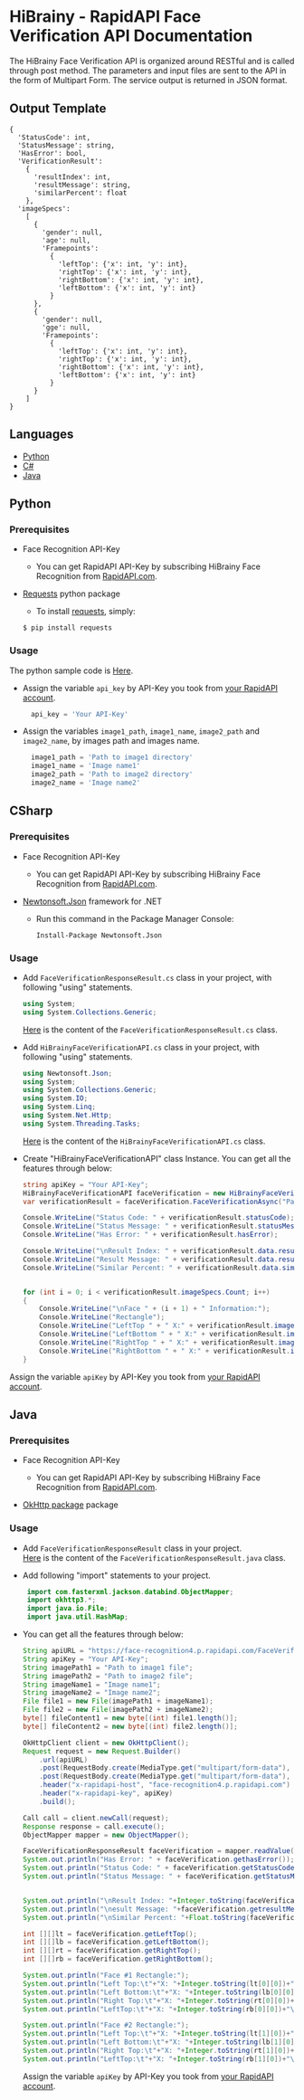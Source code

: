# HiBrainy - RapidAPI Face Verification API Documentation
The HiBrainy Face Verification API is organized around RESTful and is called through post method. The parameters and input files are sent to the API in the form of Multipart Form. The service output is returned in JSON format.

## Output Template

```
{
  'StatusCode': int, 
  'StatusMessage': string, 
  'HasError': bool, 
  'VerificationResult': 
    {
      'resultIndex': int, 
      'resultMessage': string, 
      'similarPercent': float
    }, 
  'imageSpecs': 
    [
      {
        'gender': null, 
        'age': null, 
        'Framepoints': 
          {
            'leftTop': {'x': int, 'y': int}, 
            'rightTop': {'x': int, 'y': int}, 
            'rightBottom': {'x': int, 'y': int}, 
            'leftBottom': {'x': int, 'y': int}
          }
      }, 
      {
        'gender': null, 
        'gge': null, 
        'Framepoints': 
          {
            'leftTop': {'x': int, 'y': int}, 
            'rightTop': {'x': int, 'y': int}, 
            'rightBottom': {'x': int, 'y': int}, 
            'leftBottom': {'x': int, 'y': int}
          }
      }
    ]
}

```

## Languages
  * [Python](#python)
  * [C#](#csharp)
  * [Java](#java)

## Python

### Prerequisites
 - Face Recognition API-Key
    - You can get RapidAPI API-Key by subscribing HiBrainy Face Recognition from [RapidAPI.com](https://rapidapi.com/HiBrainy/api/face-recognition4/endpoints).
    
 - [Requests](https://pypi.org/project/requests/) python package
    - To install [requests](https://pypi.org/project/requests/), simply:
   ```
   $ pip install requests
   ```

### Usage
The python sample code is [Here](Python/FaceVerification.py).  

* Assign the variable `api_key` by API-Key you took from [your RapidAPI account](https://rapidapi.com/HiBrainy/api/face-recognition4/endpoints).

  ```python
    api_key = 'Your API-Key'
  ```

* Assign the variables `image1_path`, `image1_name`, `image2_path` and `image2_name`, by images path and images name.  
  ```python
    image1_path = 'Path to image1 directory'
    image1_name = 'Image name1'
    image2_path = 'Path to image2 directory'
    image2_name = 'Image name2'
  ```

## CSharp  

### Prerequisites
 - Face Recognition API-Key
    - You can get RapidAPI API-Key by subscribing HiBrainy Face Recognition from [RapidAPI.com](https://rapidapi.com/HiBrainy/api/face-recognition4/endpoints).
	
 - [Newtonsoft.Json](https://www.nuget.org/packages/Newtonsoft.Json/) framework for .NET 
    - Run this command in the Package Manager Console:  
      ``` 
      Install-Package Newtonsoft.Json
      ```

### Usage

 * Add `FaceVerificationResponseResult.cs` class in your project, with following "using" statements.  
   ```c#
   using System;
   using System.Collections.Generic;
   ```
   [Here](CSharp/FaceVerificationResponseResult.cs) is the content of the `FaceVerificationResponseResult.cs` class. 

 * Add `HiBrainyFaceVerificationAPI.cs` class in your project, with following "using" statements.  
   ```c#
   using Newtonsoft.Json;
   using System;
   using System.Collections.Generic;
   using System.IO;
   using System.Linq;
   using System.Net.Http;
   using System.Threading.Tasks;
   ```
   [Here](CSharp/HiBrainyFaceVerificationAPI.cs) is the content of the `HiBrainyFaceVerificationAPI.cs` class.
  
  * Create "HiBrainyFaceVerificationAPI" class Instance. You can get all the features through below:  
 
    ```c#
	string apiKey = "Your API-Key";
	HiBrainyFaceVerificationAPI faceVerification = new HiBrainyFaceVerificationAPI(apiKey);
	var verificationResult = faceVerification.FaceVerificationAsync("Path to image1", "Path to image2").Result;
	
	Console.WriteLine("Status Code: " + verificationResult.statusCode);
	Console.WriteLine("Status Message: " + verificationResult.statusMessage);
	Console.WriteLine("Has Error: " + verificationResult.hasError);

	Console.WriteLine("\nResult Index: " + verificationResult.data.resultIndex);
	Console.WriteLine("Result Message: " + verificationResult.data.resultMessage);
	Console.WriteLine("Similar Percent: " + verificationResult.data.similarPercent);


	for (int i = 0; i < verificationResult.imageSpecs.Count; i++)
	{
		Console.WriteLine("\nFace " + (i + 1) + " Information:");
		Console.WriteLine("Rectangle");
		Console.WriteLine("LeftTop " + " X:" + verificationResult.imageSpecs[i].rectpoints.leftTop.x + " Y:" + verificationResult.imageSpecs[i].rectpoints.leftTop.y);
		Console.WriteLine("LeftBottom " + " X:" + verificationResult.imageSpecs[i].rectpoints.leftBottom.x + " Y:" + verificationResult.imageSpecs[i].rectpoints.leftBottom.y);
		Console.WriteLine("RightTop " + " X:" + verificationResult.imageSpecs[i].rectpoints.rightTop.x + " Y:" + verificationResult.imageSpecs[i].rectpoints.rightTop.y);
		Console.WriteLine("RightBottom " + " X:" + verificationResult.imageSpecs[i].rectpoints.rightBottom.x + " Y:" + verificationResult.imageSpecs[i].rectpoints.rightBottom.y + "\n");
	}
    ```
  Assign the variable `apiKey` by API-Key you took from [your RapidAPI account](https://rapidapi.com/HiBrainy/api/face-recognition4/endpoints).

## Java

### Prerequisites
 - Face Recognition API-Key
    - You can get RapidAPI API-Key by subscribing HiBrainy Face Recognition from [RapidAPI.com](https://rapidapi.com/HiBrainy/api/face-recognition4/endpoints).
    
 - [OkHttp package](https://github.com/square/okhttp/) package  


### Usage
 * Add `FaceVerificationResponseResult` class in your project.  
   [Here](Java/FaceVerificationResponseResult.java) is the content of the `FaceVerificationResponseResult.java` class. 

 * Add following "import" statements to your project.  
   ```java
    import com.fasterxml.jackson.databind.ObjectMapper;
    import okhttp3.*;
    import java.io.File;
    import java.util.HashMap;
   ```
 * You can get all the features through below:

    ```java
	String apiURL = "https://face-recognition4.p.rapidapi.com/FaceVerification";
	String apiKey = "Your API-Key";
	String imagePath1 = "Path to image1 file";
	String imagePath2 = "Path to image2 file";
	String imageName1 = "Image name1";
	String imageName2 = "Image name2";
	File file1 = new File(imagePath1 + imageName1);
	File file2 = new File(imagePath2 + imageName2);
	byte[] fileContent1 = new byte[(int) file1.length()];
	byte[] fileContent2 = new byte[(int) file2.length()];

	OkHttpClient client = new OkHttpClient();
	Request request = new Request.Builder()
		.url(apiURL)
		.post(RequestBody.create(MediaType.get("multipart/form-data"), fileContent1))
		.post(RequestBody.create(MediaType.get("multipart/form-data"), fileContent2))
		.header("x-rapidapi-host", "face-recognition4.p.rapidapi.com")
		.header("x-rapidapi-key", apiKey)
		.build();
	
	Call call = client.newCall(request);
    Response response = call.execute();
    ObjectMapper mapper = new ObjectMapper();
	
	FaceVerificationResponseResult faceVerification = mapper.readValue(response.body().string(), FaceVerificationResponseResult.class);
	System.out.println("Has Error: " + faceVerification.gethasError());
	System.out.println("Status Code: " + faceVerification.getStatusCode());
	System.out.println("Status Message: " + faceVerification.getStatusMessage());  

	
	System.out.println("\nResult Index: "+Integer.toString(faceVerification.getresultIndex()));
	System.out.println("\nesult Message: "+faceVerification.getresultMessage());
	System.out.println("\nSimilar Percent: "+Float.toString(faceVerification.getsimilarPercent()));
	
	int [][]lt = faceVerification.getLeftTop();
	int [][]lb = faceVerification.getLeftBottom();
	int [][]rt = faceVerification.getRightTop();
	int [][]rb = faceVerification.getRightBottom();
	
	System.out.println("Face #1 Rectangle:");
	System.out.println("Left Top:\t"+"X: "+Integer.toString(lt[0][0])+"\tY: "+Integer.toString(lt[0][1]));
	System.out.println("Left Bottom:\t"+"X: "+Integer.toString(lb[0][0])+"\tY: "+Integer.toString(lb[0][1]));
	System.out.println("Right Top:\t"+"X: "+Integer.toString(rt[0][0])+"\tY: "+Integer.toString(rt[0][1]));
	System.out.println("LeftTop:\t"+"X: "+Integer.toString(rb[0][0])+"\tY: "+Integer.toString(rb[0][1]));
	
	System.out.println("Face #2 Rectangle:");
	System.out.println("Left Top:\t"+"X: "+Integer.toString(lt[1][0])+"\tY: "+Integer.toString(lt[1][1]));
	System.out.println("Left Bottom:\t"+"X: "+Integer.toString(lb[1][0])+"\tY: "+Integer.toString(lb[1][1]));
	System.out.println("Right Top:\t"+"X: "+Integer.toString(rt[1][0])+"\tY: "+Integer.toString(rt[1][1]));
	System.out.println("LeftTop:\t"+"X: "+Integer.toString(rb[1][0])+"\tY: "+Integer.toString(rb[1][1]));
	```
   Assign the variable `apiKey` by API-Key you took from [your RapidAPI account](https://rapidapi.com/HiBrainy/api/face-recognition4/endpoints).
